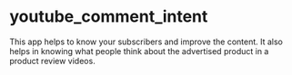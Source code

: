 # youtube_comment_intent
This app helps to know your subscribers and improve the content. It also helps in knowing what people think about the advertised product in a product review videos.
